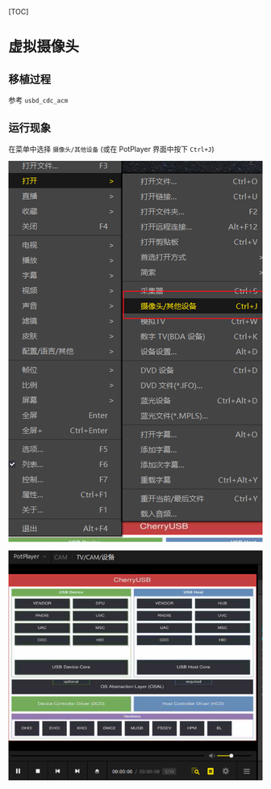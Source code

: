 [TOC]

# 虚拟摄像头

## 移植过程

参考 `usbd_cdc_acm`

## 运行现象

在菜单中选择 `摄像头/其他设备` (或在 PotPlayer 界面中按下 `Ctrl+J`)

![image-20250208221323752](.assets/README/image-20250208221323752.png)

![image-20250208221233430](.assets/README/image-20250208221233430.png)